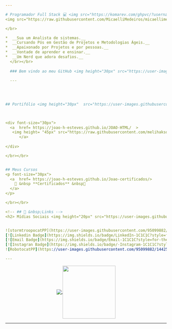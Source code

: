 ```yaml
---

# Programador Full Stack 💻 <img src="https://komarev.com/ghpvc/?username=Joao-h-Etesves&color=blueviolet&label=Visualizações+do+perfil&style=flat-square" align="right"/>
<img src="https://raw.githubusercontent.com/MicaelliMedeiros/micaellimedeiros/master/image/computer-illustration.png" min-width="400px" max-width="400px" width="400px" align="right" alt="Computer Joao H">

</br>

*  __Sua um Analista de sistemas.__
*  __Cursando Pós em Gestão de Projetos e Metodologias Ágeis.__
*  __Apaixonado por Projetos e por pessoas.__
*  __Vontade de aprender e ensinar.__
*  __Um Nerd que adora desafios.__
  </br></br>
  
  ### Bem vindo ao meu GitHub <img height="30px" src="https://user-images.githubusercontent.com/50364832/143615313-330ef73e-ee1c-4cfe-b71d-7462a00f16b4.gif" />
  
  ---
  

   
   
## Portifólio <img height="30px"  src="https://user-images.githubusercontent.com/50364832/143619165-74c703be-b3a3-4902-9563-07928511c2bc.gif" />
 


<div font-size="30px">
  <a  href= https://joao-h-esteves.github.io/JOAO-HTML/  >
   <img height= "45px" src="https://raw.githubusercontent.com/melihaksoy/HoldToLoadLayout/master/gifs/htl_4.gif"/> &nbsp  Projetos, Trabalhos e Cursos &nbsp <img height= "45px" src="https://raw.githubusercontent.com/melihaksoy/HoldToLoadLayout/master/gifs/htl_4.gif"/>
      </a>
 
</div>

</br></br>


## Meus Cursos
<p font-size="30px">
  <a  href= https://joao-h-esteves.github.io/Joao-certificados/>
    📄 &nbsp **Certificados** &nbsp📃
  </a>
</p>

</br></br>

<!-- ## 🔗 &nbsp;Links -->
<h2> Mídias Sociais <img height="20px" src="https://user-images.githubusercontent.com/50364832/143620129-a7cf3435-8c3d-45f1-89fc-a64836558c39.gif" /> </h2>


![stormtroopocatPP](https://user-images.githubusercontent.com/95099882/144245286-c994f15d-8a97-48b2-bd14-5b7a4d83f01d.png)
[![Linkedin Badge](https://img.shields.io/badge/LinkedIn-1C1C1C?style=for-the-badge&logo=linkedin&logoColor=8A2BE2)](https://www.linkedin.com/in/joao-henrique-g-esteves-iat-bi/)
[![Email Badge](https://img.shields.io/badge/Email-1C1C1C?style=for-the-badge&logo=gmail&logoColor=8A2BE2)](mailto:joaohesteves@msn.com)
[![Instagran Badge](https://img.shields.io/badge/-Instagram-1C1C1C?style=for-the-badge&logo=Instagram&logoColor=8A2BE2)](https://www.instagram.com/joaohesteves.ti/)
![RobotocatPP](https://user-images.githubusercontent.com/95099882/144250831-994077d6-050d-4643-9b5f-9b8d381ece95.png):

---
```

<p align="center">
  <a href="https://github.com/anuraghazra/github-readme-stats">
    <img
      align="center"
      src="https://github-readme-stats.vercel.app/api/top-langs/?username=joao-h-esteves&layout=compact"
    />
  </a>
  <a href="https://github.com/anuraghazra/github-readme-stats">
    <img
      align="center"
      height="165"
      src="https://github-readme-stats.vercel.app/api?username=joao-h-esteves&count_private=true&show_icons=true&custom_title=Github%20Status&hide=issues"
    />
  </a>
</p>

---
